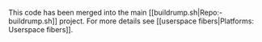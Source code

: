 <!-- RUMPWIKI_NOINDEX -->

This code has been merged into the main [[buildrump.sh|Repo:-buildrump.sh]] project. For more details see [[userspace fibers|Platforms: Userspace fibers]].
